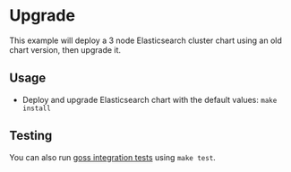 # Upgrade

This example will deploy a 3 node Elasticsearch cluster chart using an old chart
version, then upgrade it.

## Usage

- Deploy and upgrade Elasticsearch chart with the default values: `make install`

## Testing

You can also run [goss integration tests][] using `make test`.

[goss integration tests]:
  https://github.com/elastic/helm-charts/tree/master/elasticsearch/examples/upgrade/test/goss.yaml
